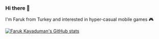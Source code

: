 ### Hi there 👋

I'm Faruk from Turkey and interested in hyper-casual mobile games 🎮

[![Faruk Kayaduman's GitHub stats](https://github-readme-stats.vercel.app/api?username=farukkayaduman)](https://github.com/anuraghazra/github-readme-stats)
<!--
**FarukKayaduman/farukkayaduman** is a ✨ _special_ ✨ repository because its `README.md` (this file) appears on your GitHub profile.

Here are some ideas to get you started:

- 🔭 I’m currently working on ...
- 🌱 I’m currently learning ...
- 👯 I’m looking to collaborate on ...
- 🤔 I’m looking for help with ...
- 💬 Ask me about ...
- 📫 How to reach me: ...
- 😄 Pronouns: ...
- ⚡ Fun fact: ...
-->
